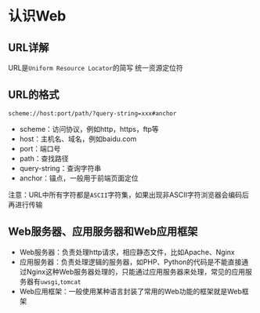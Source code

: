 # 认识Web
## URL详解
URL是`Uniform Resource Locator`的简写 统一资源定位符
## URL的格式
`scheme://host:port/path/?query-string=xxx#anchor`
- scheme：访问协议，例如http，https，ftp等
- host：主机名、域名，例如baidu.com
- port：端口号
- path：查找路径
- query-string：查询字符串
- anchor：锚点，一般用于前端页面定位

注意：URL中所有字符都是`ASCII`字符集，如果出现非ASCII字符浏览器会编码后再进行传输

## Web服务器、应用服务器和Web应用框架
- Web服务器：负责处理http请求，相应静态文件，比如Apache、Nginx
- 应用服务器：负责处理逻辑的服务器，如PHP、Python的代码是不能直接通过Nginx这种Web服务器处理的，只能通过应用服务器来处理，常见的应用服务器有`uwsgi`,`tomcat`
- Web应用框架：一般使用某种语言封装了常用的Web功能的框架就是Web框架
